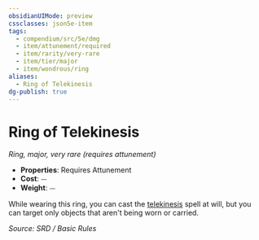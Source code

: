 ```yaml
---
obsidianUIMode: preview
cssclasses: json5e-item
tags:
  - compendium/src/5e/dmg
  - item/attunement/required
  - item/rarity/very-rare
  - item/tier/major
  - item/wondrous/ring
aliases:
  - Ring of Telekinesis
dg-publish: true
---
```

# Ring of Telekinesis
*Ring, major, very rare (requires attunement)*  

- **Properties**: Requires Attunement
- **Cost**: ⏤
- **Weight**: ⏤

While wearing this ring, you can cast the [telekinesis](compendium/spells/telekinesis.md) spell at will, but you can target only objects that aren't being worn or carried.

*Source: SRD / Basic Rules*